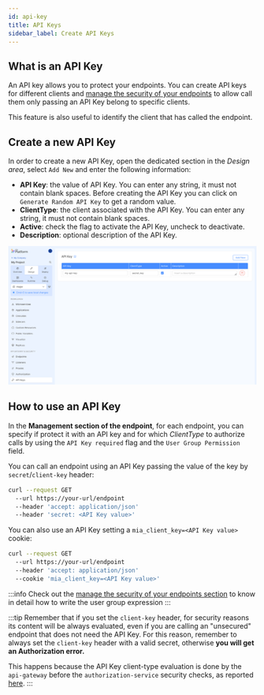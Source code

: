 ```yaml
---
id: api-key
title: API Keys
sidebar_label: Create API Keys
---
```


## What is an API Key

An API key allows you to protect your endpoints. You can create API keys for different clients and [manage the security of your endpoints](/products/console/api-console/api-design/endpoints.md#manage-the-security-of-your-endpoints) to allow call them only passing an API Key belong to specific clients.

This feature is also useful to identify the client that has called the endpoint.

## Create a new API Key

In order to create a new API Key, open the dedicated section in the *Design area*, select `Add New` and enter the following information:

* **API Key**: the value of API Key. You can enter any string, it must not contain blank spaces. Before creating the API Key you can click on `Generate Random API Key` to get a random value.
* **ClientType**: the client associated with the API Key. You can enter any string, it must not contain blank spaces.
* **Active**: check the flag to activate the API Key, uncheck to deactivate.
* **Description**: optional description of the API Key.

![API Key creation](img/api-keys/overview.png)

## How to use an API Key

In the **Management section of the endpoint**, for each endpoint, you can specify if protect it with an API key and for which *ClientType* to authorize calls by using the `API Key required` flag and the `User Group Permission` field.

You can call an endpoint using an API Key passing the value of the key by `secret`/`client-key` header:

```bash
curl --request GET 
  --url https://your-url/endpoint 
  --header 'accept: application/json' 
  --header 'secret: <API Key value>'
```

You can also use an API Key setting a `mia_client_key=<API Key value>` cookie:

```bash
curl --request GET 
  --url https://your-url/endpoint 
  --header 'accept: application/json' 
  --cookie 'mia_client_key=<API Key value>'
```

:::info
Check out the [manage the security of your endpoints section](/products/console/api-console/api-design/endpoints.md#manage-the-security-of-your-endpoints) to know in detail how to write the user group expression
:::

:::tip
Remember that if you set the `client-key` header, for security reasons its content will be always evaluated, even if you are calling an "unsecured" endpoint that does not need the API Key.
For this reason, remember to always set the `client-key` header with a valid secret, otherwise **you will get an Authorization error.**

This happens because the API Key client-type evaluation is done by the `api-gateway` before the `authorization-service` security checks, as reported [here](/products/console/tutorials/configure-marketplace-components/auth-architecture/static-api-key.md#definition).
:::
